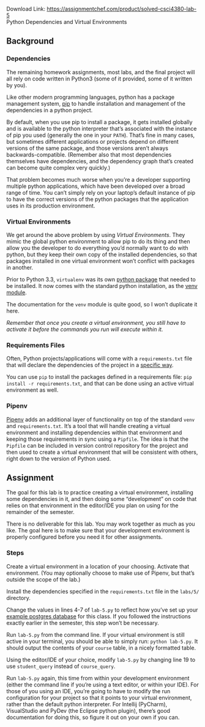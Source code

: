 Download Link: https://assignmentchef.com/product/solved-csci4380-lab-5
<br>
Python Dependencies and Virtual Environments

## Background

### Dependencies

The remaining homework assignments, most labs, and the final project will all rely on code written in Python3 (some of it provided, some of it written by you).

Like other modern programming languages, python has a package management system, [pip](https://pypi.org/project/pip/) to handle installation and management of the dependencies in a python project.

By default, when you use pip to install a package, it gets installed globally and is available to the python interpreter that’s associated with the instance of pip you used (generally the one in your `PATH`). That’s fine in many cases, but sometimes different applications or projects depend on different versions of the same package, and those versions aren’t always backwards-compatible. (Remember also that most dependencies themselves have dependencies, and the dependency graph that’s created can become quite complex very quickly.)

That problem becomes much worse when you’re a developer supporting multiple python applications, which have been developed over a broad range of time. You can’t simply rely on your laptop’s default instance of pip to have the correct versions of the python packages that the application uses in its production environment.

### Virtual Environments

We get around the above problem by using *Virtual Environments*. They mimic the global python environment to allow pip to do its thing and then allow you the developer to do everything you’d normally want to do with python, but they keep their own copy of the installed dependencies, so that packages installed in one virtual environment won’t conflict with packages in another.

Prior to Python 3.3, `virtualenv` was its own [python package](https://virtualenv.pypa.io/en/stable/) that needed to be installed. It now comes with the standard python installation, as the [venv module](https://docs.python.org/3/library/venv.html).

The documentation for the `venv` module is quite good, so I won’t duplicate it here.

*Remember that once you create a virtual environment, you still have to activate it before the commands you run will execute within it.*

### Requirements Files

Often, Python projects/applications will come with a `requirements.txt` file that will declare the dependencies of the project in a [specific way](https://pip.pypa.io/en/stable/reference/pip_install/#requirements-file-format).

You can use `pip` to install the packages defined in a requirements file: `pip install -r requirements.txt`, and that can be done using an active virtual environment as well.

### Pipenv

[Pipenv](https://pipenv.readthedocs.io/en/latest/) adds an additional layer of functionality on top of the standard `venv` and `requirements.txt`. It’s a tool that will handle creating a virtual environment and installing dependencies within that environment and keeping those requirements in sync using a `Pipfile`. The idea is that the `Pipfile` can be included in version control repository for the project and then used to create a virtual environment that will be consistent with others, right down to the version of Python used.

## Assignment

The goal for this lab is to practice creating a virtual environment, installing some dependencies in it, and then doing some “development” on code that relies on that environment in the editor/IDE you plan on using for the remainder of the semester.

There is no deliverable for this lab. You may work together as much as you like. The goal here is to make sure that your development environment is properly configured before you need it for other assignments.

### Steps

Create a virtual environment in a location of your choosing. Activate that environment. (You may optionally choose to make use of Pipenv, but that’s outside the scope of the lab.)

Install the dependencies specified in the `requirements.txt` file in the `labs/5/` directory.

Change the values in lines 4-7 of `lab-5.py` to reflect how you’ve set up your [example postgres database](../../examples/db-setup.md) for this class. If you followed the instructions exactly earlier in the semester, this step won’t be necessary.

Run `lab-5.py` from the command line. If your virtual environment is still active in your terminal, you should be able to simply run: `python lab-5.py`. It should output the contents of your `course` table, in a nicely formatted table.

Using the editor/IDE of your choice, modify `lab-5.py` by changing line 19 to use `student_query` instead of `course_query`.

Run `lab-5.py` again, this time from within your development environment (either the command line if you’re using a text editor, or within your IDE). For those of you using an IDE, you’re going to have to modify the run configuration for your project so that it points to your virtual environment, rather than the default python interpreter. For Intellij (PyCharm), VisualStudio and PyDev (the Eclipse python plugin), there’s good documentation for doing this, so figure it out on your own if you can.